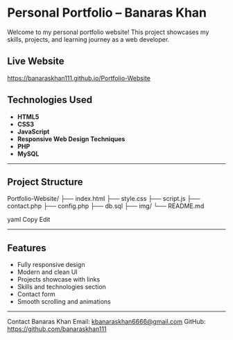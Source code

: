 # Personal Portfolio – Banaras Khan

Welcome to my personal portfolio website! This project showcases my skills, projects, and learning journey as a web developer.

##  Live Website
https://banaraskhan111.github.io/Portfolio-Website


## Technologies Used
- **HTML5**
- **CSS3**
- **JavaScript**
- **Responsive Web Design Techniques**
- **PHP**
- **MySQL**

---

##  Project Structure
 Portfolio-Website/
├── index.html
├── style.css
├── script.js
├── contact.php
├── config.php
├── db.sql
├── img/
└── README.md

yaml
Copy
Edit

---

##  Features
- Fully responsive design
- Modern and clean UI
- Projects showcase with links
- Skills and technologies section
- Contact form 
- Smooth scrolling and animations

---



Contact
Banaras Khan
Email: kbanaraskhan6666@gmail.com
GitHub: https://github.com/banaraskhan111
